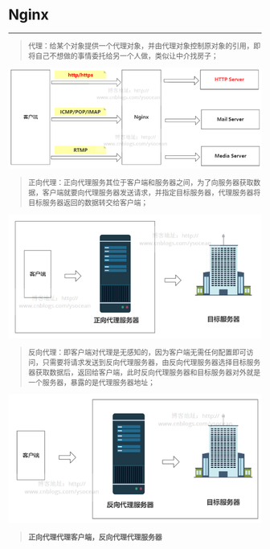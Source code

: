 # Nginx

---------

> 代理：给某个对象提供一个代理对象，并由代理对象控制原对象的引用，即将自己不想做的事情委托给另一个人做，类似让中介找房子；

![Nginx代理](../images/agency.png)



> 正向代理：正向代理服务其位于客户端和服务器之间，为了向服务器获取数据，客户端就要向代理服务器发送请求，并指定目标服务器，代理服务器将目标服务器返回的数据转交给客户端；

![](../images/fowardAgency.png)



> 反向代理：即客户端对代理是无感知的，因为客户端无需任何配置即可访问，只需要将请求发送到反向代理服务器，由反向代理服务器选择目标服务器获取数据后，返回给客户端，此时反向代理服务器和目标服务器对外就是一个服务器，暴露的是代理服务器地址；

![](../images/reverseAgency.png)

> **正向代理代理客户端，反向代理代理服务器**